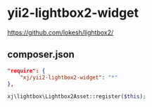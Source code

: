 # yii2-lightbox2-widget
https://github.com/lokesh/lightbox2/

composer.json
-----
```json
"require": {
    "xj/yii2-lightbox2-widget": "*"
},
```

```php
xj\lightbox\Lightbox2Asset::register($this);
```
